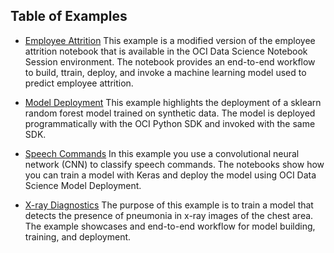 ## Table of Examples 

* [Employee Attrition](./employee-attrition/) 
  This example is a modified version of the employee attrition notebook that is available in the OCI Data Science Notebook Session environment. The notebook provides an end-to-end workflow to build, ttrain, deploy, and invoke a machine learning model used to predict employee attrition. 

* [Model Deployment](./model-deploy/) 
  This example highlights the deployment of a sklearn random forest model trained on synthetic data. The model is deployed programmatically with the OCI Python SDK and invoked with the same SDK.

* [Speech Commands](./speech-commands)
  In this example you use a convolutional neural network (CNN) to classify speech commands. The notebooks show how you can train a model with Keras and deploy the model using OCI Data Science Model Deployment. 

* [X-ray Diagnostics](./xray-diagnostics)
  The purpose of this example is to train a model that detects the presence of pneumonia in x-ray images of the chest area. The example showcases and end-to-end workflow for model building, training, and deployment. 
